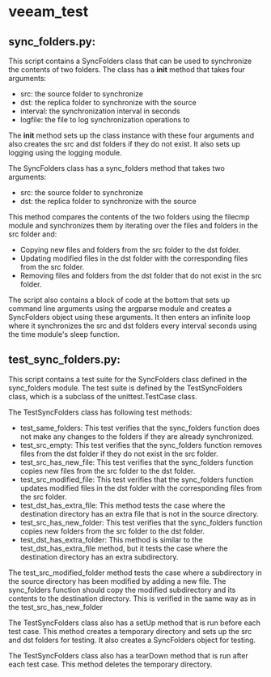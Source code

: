# veeam_test
## sync_folders.py:

This script contains a SyncFolders class that can be used to synchronize the contents of two folders. The class has a __init__ method that takes four arguments:

* src: the source folder to synchronize
* dst: the replica folder to synchronize with the source
* interval: the synchronization interval in seconds
* logfile: the file to log synchronization operations to

The __init__ method sets up the class instance with these four arguments and also creates the src and dst folders if they do not exist. It also sets up logging using the logging module.

The SyncFolders class has a sync_folders method that takes two arguments:

* src: the source folder to synchronize
* dst: the replica folder to synchronize with the source

This method compares the contents of the two folders using the filecmp module and synchronizes them by iterating over the files and folders in the src folder and:

* Copying new files and folders from the src folder to the dst folder.
* Updating modified files in the dst folder with the corresponding files from the src folder.
* Removing files and folders from the dst folder that do not exist in the src folder.

The script also contains a block of code at the bottom that sets up command line arguments using the argparse module and creates a SyncFolders object using these arguments. It then enters an infinite loop where it synchronizes the src and dst folders every interval seconds using the time module's sleep function.


## test_sync_folders.py:

This script contains a test suite for the SyncFolders class defined in the sync_folders module. The test suite is defined by the TestSyncFolders class, which is a subclass of the unittest.TestCase class.

The TestSyncFolders class has following test methods:

* test_same_folders: This test verifies that the sync_folders function does not make any changes to the folders if they are already synchronized.
* test_src_empty: This test verifies that the sync_folders function removes files from the dst folder if they do not exist in the src folder.
* test_src_has_new_file: This test verifies that the sync_folders function copies new files from the src folder to the dst folder.
* test_src_modified_file: This test verifies that the sync_folders function updates modified files in the dst folder with the corresponding files from the src folder.
* test_dst_has_extra_file: This method tests the case where the destination directory has an extra file that is not in the source directory.
* test_src_has_new_folder: This test verifies that the sync_folders function copies new folders from the src folder to the dst folder.
* test_dst_has_extra_folder: This method is similar to the test_dst_has_extra_file method, but it tests the case where the destination directory has an extra subdirectory.

The test_src_modified_folder method tests the case where a subdirectory in the source directory has been modified by adding a new file. The sync_folders function should copy the modified subdirectory and its contents to the destination directory. This is verified in the same way as in the test_src_has_new_folder

The TestSyncFolders class also has a setUp method that is run before each test case. This method creates a temporary directory and sets up the src and dst folders for testing. It also creates a SyncFolders object for testing.

The TestSyncFolders class also has a tearDown method that is run after each test case. This method deletes the temporary directory.
